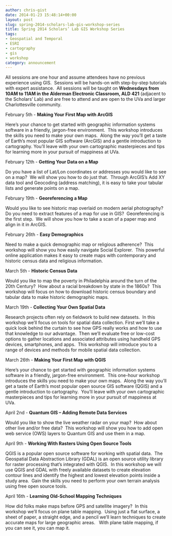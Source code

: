 ```yaml
---
author: chris-gist
date: 2014-01-23 15:48:14+00:00
layout: post
slug: spring-2014-scholars-lab-gis-workshop-series
title: Spring 2014 Scholars’ Lab GIS Workshop Series
tags:
- Geospatial and Temporal
- ESRI
- cartography
- gis
- workshop
category: announcement
---
```


All sessions are one hour and assume attendees have no previous experience using GIS.  Sessions will be hands-on with step-by-step tutorials with expert assistance.  All sessions will be taught on **Wednesdays from 10AM to 11AM in the Alderman Electronic Classroom, ALD 421** (adjacent to the Scholars’ Lab) and are free to attend and are open to the UVa and larger Charlottesville community.

February 5th - **Making Your First Map with ArcGIS**

Here’s your chance to get started with geographic information systems software in a friendly, jargon-free environment.  This workshop introduces the skills you need to make your own maps.  Along the way you’ll get a taste of Earth’s most popular GIS software (ArcGIS) and a gentle introduction to cartography. You’ll leave with your own cartographic masterpieces and tips for learning more in your pursuit of mappiness at UVa. 

February 12th - **Getting Your Data on a Map**

Do you have a list of Lat/Lon coordinates or addresses you would like to see on a map?  We will show you how to do just that.  Through ArcGIS’s Add XY data tool and Geocoding (address matching), it is easy to take your tabular lists and generate points on a map.

February 19th - **Georeferencing a Map**

Would you like to see historic map overlaid on modern aerial photography?  Do you need to extract features of a map for use in GIS?  Georeferencing is the first step.  We will show you how to take a scan of a paper map and align in it in ArcGIS.

February 26th - **Easy Demographics**

Need to make a quick demographic map or religious adherence?  This workshop will show you how easily navigate Social Explorer.  This powerful online application makes it easy to create maps with contemporary and historic census data and religious information.

March 5th - **Historic Census Data**

Would you like to map the poverty in Philadelphia around the turn of the 20th Century?  How about a racial breakdown by state in the 1860s?  This workshop will focus on how to download historic census boundary and tabular data to make historic demographic maps.

March 19th - **Collecting Your Own Spatial Data**

Research projects often rely on fieldwork to build new datasets.  In this workshop we’ll focus on tools for spatial data collection. First we’ll take a quick look behind the curtain to see how GPS really works and how to use that knowledge to our advantage.  Then we’ll evaluate free or low-cost options to gather locations and associated attributes using handheld GPS devices, smartphones, and apps.  This workshop will introduce you to a range of devices and methods for mobile spatial data collection.

March 26th - **Making Your First Map with QGIS**

Here’s your chance to get started with geographic information systems software in a friendly, jargon-free environment.  This one-hour workshop introduces the skills you need to make your own maps.  Along the way you’ll get a taste of Earth’s most popular open source GIS software (QGIS) and a gentle introduction to cartography.  You’ll leave with your own cartographic masterpieces and tips for learning more in your pursuit of mappiness at UVa.

April 2nd - **Quantum GIS – Adding Remote Data Services**

Would you like to show the live weather radar on your map?  How about other live and/or free data?  This workshop will show you how to add open web service (OWS) layers to Quantum GIS and use them in a map.

April 9th - **Working With Rasters Using Open Source Tools**

QGIS is a popular open source software for working with spatial data.  The Geospatial Data Abstraction Library (GDAL) is an open source utility library for raster processing that’s integrated with QGIS.  In this workshop we will use QGIS and GDAL with freely available datasets to create elevation contour lines and identify the highest and lowest elevation points inside a study area.  Gain the skills you need to perform your own terrain analysis using free open source tools.     

April 16th - **Learning Old-School Mapping Techniques**

How did folks make maps before GPS and satellite imagery?  In this workshop we’ll focus on plane table mapping.  Using just a flat surface, a sheet of paper, a straight edge, and a pencil we’ll learn techniques to create accurate maps for large geographic areas.   With plane table mapping, if you can see it, you can map it.  
